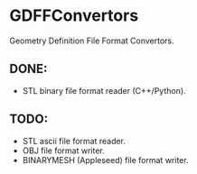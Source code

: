 # GDFFConvertors
Geometry Definition File Format Convertors.

## DONE:
* STL binary file format reader (C++/Python).

## TODO:
* STL ascii file format reader. 
* OBJ file format writer.
* BINARYMESH (Appleseed) file format writer.


